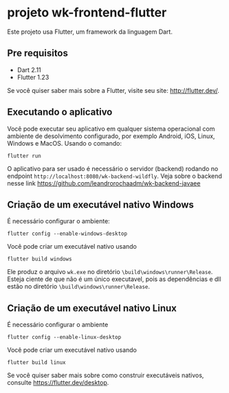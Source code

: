 # projeto wk-frontend-flutter

Este projeto usa Flutter, um framework da linguagem Dart.

## Pre requisitos
* Dart 2.11
* Flutter 1.23

Se você quiser saber mais sobre a Flutter, visite seu site: http://flutter.dev/.

## Executando o aplicativo

Você pode executar seu aplicativo em qualquer sistema operacional com ambiente de desolvimento configurado, por exemplo Android, iOS, Linux, Windows e MacOS. Usando o comando: 
```
flutter run
```

O aplicativo para ser usado é necessário o servidor (backend) rodando no endpoint `http://localhost:8080/wk-backend-wildfly`. Veja sobre o backend nesse link https://github.com/leandrorochaadm/wk-backend-javaee

## Criação de um executável nativo Windows

É necessário configurar o ambiente:
 ```
 flutter config --enable-windows-desktop
 ```

Você pode criar um executável nativo usando 
```
flutter build windows
```

Ele produz o arquivo `wk.exe` no diretório `\build\windows\runner\Release`.
Esteja ciente de que não é um único executavel, pois as dependências e dll estão no diretório `\build\windows\runner\Release`.



## Criação de um executável nativo Linux

É necessário configurar o ambiente 
```
flutter config --enable-linux-desktop
````

Você pode criar um executável nativo usando 
```
flutter build linux
```



Se você quiser saber mais sobre como construir executáveis ​​nativos, consulte https://flutter.dev/desktop.